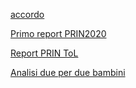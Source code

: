 [accordo](accordoIII.html)


[Primo report PRIN2020](psycAssist/primoReportPrin.html)

[Report PRIN ToL](psycAssist/primoReportPrinToL.html)

[Analisi due per due bambini](Analisi-Due-per-Due.html)
